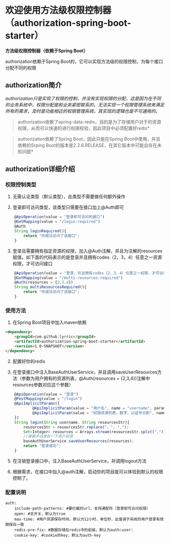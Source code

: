 # 欢迎使用方法级权限控制器（authorization-spring-boot-starter）

**方法级权限控制器（依赖于Spring Boot）**


authorization依赖于Spring Boot的，它可以实现方法级的权限控制，为每个接口分配不同的权限


## authorization简介

*authorization只是实现了权限的控制，并没有实现权限的分配，这是因为在不同的业务系统中，权限分配是和业务紧密联系的，无法实现一个权限管理系统来满足所有的需求，及时是功能相近的权限管理系统，其实现的逻辑也是不可通用的。*  

> authorization依赖了spring-data-redis，目的是为了存储用户对于的资源权限，从而可以快速的进行权限校验，因此项目中必须配置好redis*

> authorization依赖了Spring Boot，因此只能在Spring Boot中使用，并且依赖的Srping Boot的版本是2.2.6.RELEASE，在其它版本中可能会存在未知问题*


## authorization详细介绍

### 权限控制类型

1. 无需认证类型（默认类型），此类型不需要做任何额外操作

2. 登录即可访问类型，该类型只需要在接口加上@Auth即可
```javascript
    @ApiOperation(value = "登录即可访问的接口")
    @GetMapping(value = "/login-required")
    @Auth
    String loginRequired(){
        return "你成功访问了该接口";
    }
```
3. 登录且需要拥有指定资源的权限，加入@Auth注解，并且为注解的resources赋值，如下面的代码表示的是登录并且拥有codes（2，3，4）任意之一资源权限，才可访问接口
```javascript
    @ApiOperation(value = "登录，并且拥有codes（2，3，4）任意之一权限，才可访问的接口")
    @GetMapping(value = "/multi-resources-required")
    @Auth(resources = {2,3,4})
    String multiResourcesRequired(){
        return "你成功访问了该接口";
    }
```


### 使用方法
1. 在Spring Boot项目中加入maven依赖
```html
<dependency>
	<groupId>com.github.lyrric</groupId>
	<artifactId>authorization-spring-boot-starter</artifactId>
	<version>1.0-SNAPSHOT</version>
</dependency>
```
2. 配置好你的redis

3. 在登录接口中注入BaseAuthUserService，并且调用saveUserResources方法（参数为用户拥有的资源列表，@Auth(resources = {2,3,4})注解中resources参数对应这个参数）
```javascript
    @ApiOperation(value = "登录")
    @PostMapping(value = "/login")
    @ApiImplicitParams({
            @ApiImplicitParam(value = "用户名", name = "username", paramType = "query",  dataType = "int", defaultValue = "test"),
            @ApiImplicitParam(value = "权限资源列表，数字，以逗号分割", name = "resourcesStr", paramType = "query",  dataType = "String", defaultValue = "2,3")
    })
    String login(String username, String resourcesStr){
        resourcesStr = resourcesStr.replace("，", ",");
        Set<Integer> resources = Arrays.stream(resourcesStr.split(",")).map(Integer::parseInt).collect(Collectors.toSet());
        //需要手动保存一下用户权限
        baseAuthUserService.saveUserResources(resources);
        return "登录成功";
    }
```

5. 在注销登录接口中，注入BaseAuthUserService，并调用logout方法

4. 根据需求，在接口中加入@auth注解，启动你的项目就可以体验到默认的权限控制了。

### 配置说明
	auth:
		include-path-patterns: #要拦截的url，支持通配符（登录即可访问权限）
		open: #总开关，默认为true
		max-time: #用户资源保存时间，默认为12小时，单位秒，此值请于系统的用户登录有效期保存一致
		redis-pre-fix: #数据存储在redis中的前缀，默认为auth:user:
		cookie-key: #cookie的key，默认为auth-key
